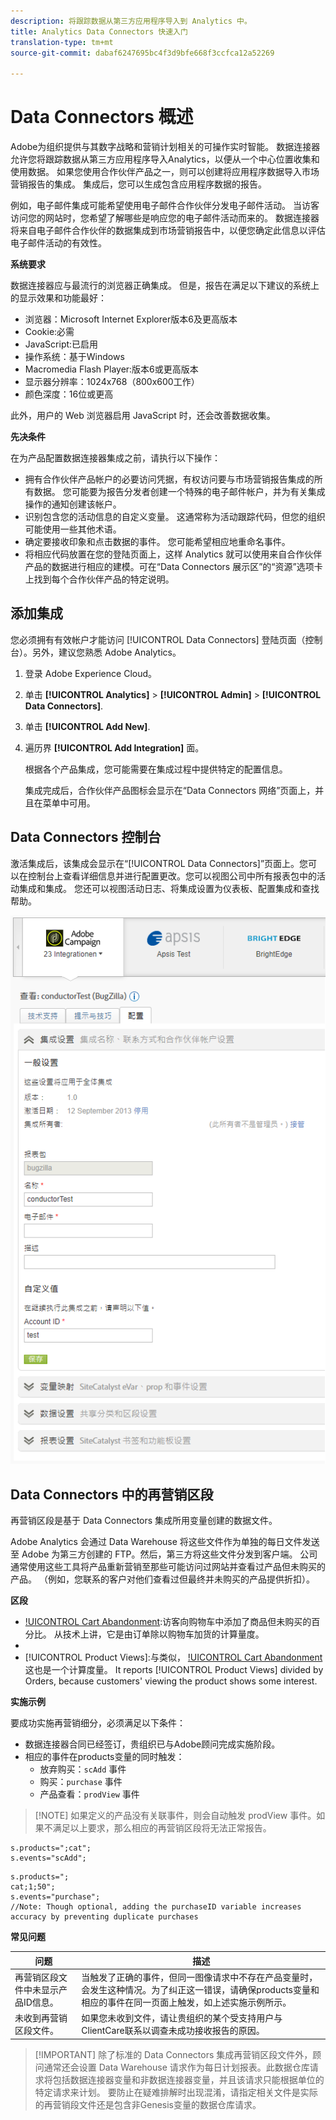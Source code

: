 ```yaml
---
description: 将跟踪数据从第三方应用程序导入到 Analytics 中。
title: Analytics Data Connectors 快速入门
translation-type: tm+mt
source-git-commit: dabaf6247695bc4f3d9bfe668f3ccfca12a52269

---
```



# Data Connectors 概述

Adobe为组织提供与其数字战略和营销计划相关的可操作实时智能。 数据连接器允许您将跟踪数据从第三方应用程序导入Analytics，以便从一个中心位置收集和使用数据。 如果您使用合作伙伴产品之一，则可以创建将应用程序数据导入市场营销报告的集成。 集成后，您可以生成包含应用程序数据的报告。

例如，电子邮件集成可能希望使用电子邮件合作伙伴分发电子邮件活动。 当访客访问您的网站时，您希望了解哪些是响应您的电子邮件活动而来的。 数据连接器将来自电子邮件合作伙伴的数据集成到市场营销报告中，以便您确定此信息以评估电子邮件活动的有效性。

**系统要求**

数据连接器应与最流行的浏览器正确集成。 但是，报告在满足以下建议的系统上的显示效果和功能最好：

* 浏览器：Microsoft Internet Explorer版本6及更高版本
* Cookie:必需
* JavaScript:已启用
* 操作系统：基于Windows
* Macromedia Flash Player:版本6或更高版本
* 显示器分辨率：1024x768（800x600工作）
* 颜色深度：16位或更高

此外，用户的 Web 浏览器启用 JavaScript 时，还会改善数据收集。

**先决条件**

在为产品配置数据连接器集成之前，请执行以下操作：

* 拥有合作伙伴产品帐户的必要访问凭据，有权访问要与市场营销报告集成的所有数据。 您可能要为报告分发者创建一个特殊的电子邮件帐户，并为有关集成操作的通知创建该帐户。
* 识别包含您的活动信息的自定义变量。 这通常称为活动跟踪代码，但您的组织可能使用一些其他术语。
* 确定要接收印象和点击数据的事件。 您可能希望相应地重命名事件。
* 将相应代码放置在您的登陆页面上，这样 Analytics 就可以使用来自合作伙伴产品的数据进行相应的建模。可在“Data Connectors 展示区”的“资源”选项卡上找到每个合作伙伴产品的特定说明。

## 添加集成

您必须拥有有效帐户才能访问 [!UICONTROL Data Connectors] 登陆页面（控制台）。另外，建议您熟悉 Adobe Analytics。

1. 登录 Adobe Experience Cloud。
1. 单击 **[!UICONTROL Analytics]** > **[!UICONTROL Admin]** > **[!UICONTROL Data Connectors]**.
1. 单击 **[!UICONTROL Add New]**.
1. 遍历界 **[!UICONTROL Add Integration]** 面。

   根据各个产品集成，您可能需要在集成过程中提供特定的配置信息。

   集成完成后，合作伙伴产品图标会显示在“Data Connectors 网络”页面上，并且在菜单中可用。

## Data Connectors 控制台

激活集成后，该集成会显示在“[!UICONTROL Data Connectors]”页面上。您可以在控制台上查看详细信息并进行配置更改。您可以视图公司中所有报表包中的活动集成和集成。 您还可以视图活动日志、将集成设置为仪表板、配置集成和查找帮助。

![Data Connectors 控制台](assets/data-connectors-console.png)

## Data Connectors 中的再营销区段

再营销区段是基于 Data Connectors 集成所用变量创建的数据文件。

Adobe Analytics 会通过 Data Warehouse 将这些文件作为单独的每日文件发送至 Adobe 为第三方创建的 FTP。然后，第三方将这些文件分发到客户端。 公司通常使用这些工具将产品重新营销至那些可能访问过网站并查看过产品但未购买的产品。 （例如，您联系的客户对他们查看过但最终并未购买的产品提供折扣）。

**区段**

* [!UICONTROL Cart Abandonment]:访客向购物车中添加了商品但未购买的百分比。 从技术上讲，它是由订单除以购物车加货的计算量度。
* [!UICONTROL Purchases]:根据特定产品中的消息ID进行购买的收件人ID(或访客ID)。
* [!UICONTROL Product Views]:与类似， [!UICONTROL Cart Abandonment]这也是一个计算度量。 It reports [!UICONTROL Product Views] divided by Orders, because customers&#39; viewing the product shows some interest.

**实施示例**

要成功实施再营销细分，必须满足以下条件：

* 数据连接器合同已经签订，贵组织已与Adobe顾问完成实施阶段。
* 相应的事件在products变量的同时触发：
   * 放弃购买：`scAdd` 事件
   * 购买：`purchase` 事件
   * 产品查看：`prodView` 事件

>[!NOTE] 如果定义的产品没有关联事件，则会自动触发 prodView 事件。如果不满足以上要求，那么相应的再营销区段将无法正常报告。

[!UICONTROL Cart Abandonment]:用户将产品添加到购物车后将触发：

```
s.products=";cat";
s.events="scAdd";
```

[!UICONTROL Purchases]:将在购买确认页面上触发：

```
s.products=";
cat;1;50";
s.events="purchase";
//Note: Though optional, adding the purchaseID variable increases accuracy by preventing duplicate purchases
```

**常见问题**

| 问题 | 描述 |
| -----------| ---------- |  
| 再营销区段文件中未显示产品ID信息。 | 当触发了正确的事件，但同一图像请求中不存在产品变量时，会发生这种情况。为了纠正这一错误，请确保products变量和相应的事件在同一页面上触发，如上述实施示例所示。 |
| 未收到再营销区段文件。 | 如果您未收到文件，请让贵组织的某个受支持用户与ClientCare联系以调查未成功接收报告的原因。 |


>[!IMPORTANT] 除了标准的 Data Connectors 集成再营销区段文件外，顾问通常还会设置 Data Warehouse 请求作为每日计划报表。此数据仓库请求将包括数据连接器变量和非数据连接器变量，并且该请求只能根据单位的特定请求来计划。 要防止在疑难排解时出现混淆，请指定相关文件是实际的再营销段文件还是包含非Genesis变量的数据仓库请求。
